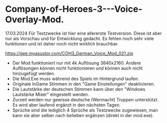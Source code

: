 # Company-of-Heroes-3---Voice-Overlay-Mod.
17.03.2024
Für Testzwecke ist hier eine allererste Testversion. Diese ist aber nur als Vorschau und für Entwicklung gedacht. Es fehlen noch sehr viele funktionen und ist daher noch nicht wirklich brauchbar.

https://gee.myasustor.com/COH3_German_Voice_Mod_021.zip

- Der Mod funktioniert nur mit 4k Auflösung 3840x2160. Andere Auflösungen können nicht funktionieren und können auch nicht hinzugefügt werden. 
- Die Mod.Exe muss während des Spiels im Hintergrund laufen.
- Originale InGame Stimmen in den "Game Einstellungen" deaktivieren.
- Die Lautstärke der deutschen Stimmen kann über den "Windows Lautstärke Mixer" eingestellt werden. 
- Zurzeit werden nur gewisse deutsche (Wermacht) Truppen unterstützt. Es wird aber laufend ergänzt in den nächsten Tagen.
- Sprüche sind die lediglich 4 Sprüche als Testzwecke zugewiesen, man kann sie aber selber nach belieben ergänzen (direkt in der mod.exe).
